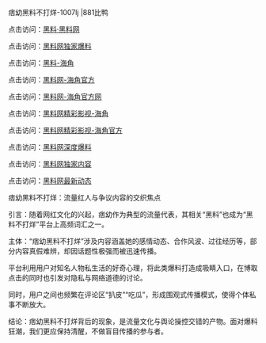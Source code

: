 痞幼黑料不打烊-1007lj |881比鸭

点击访问：<a href="https://heiliaolvzlu3.pages.dev">黑料·黑料网</a>

点击访问：<a href="https://heiliaoyvnrda.pages.dev">黑料网独家爆料</a>

点击访问：<a href="https://heiliao9wsbg3.pages.dev">黑料-海角</a>

点击访问：<a href="https://heiliaokof3cy.pages.dev">黑料网-海角官方</a>

点击访问：<a href="https://heiliaoxfe5rb.pages.dev">黑料网-海角官方网</a>

点击访问：<a href="https://heiliaoryrhyu.pages.dev">黑料网精彩影视-海角</a>

点击访问：<a href="https://heiliao5s28gk.pages.dev">黑料网精彩影视-海角官方</a>

点击访问：<a href="https://heiliaox6jgh3.pages.dev">黑料网深度爆料</a>

点击访问：<a href="https://heiliao3gvg9.pages.dev">黑料网独家内容</a>

点击访问：<a href="https://heiliaoubleqx.pages.dev">黑料网最新动态</a>

痞幼黑料不打烊：流量红人与争议内容的交织焦点

引言：随着网红文化的兴起，痞幼作为典型的流量代表，其相关“黑料”也成为“黑料不打烊”平台上高频词汇之一。

主体：“痞幼黑料不打烊”涉及内容涵盖她的感情动态、合作风波、过往经历等，部分内容真假难辨，却因话题性极强而被迅速传播。

平台利用用户对知名人物私生活的好奇心理，将此类爆料打造成吸睛入口，在博取点击的同时也引发对隐私与网络道德的讨论。

同时，用户之间也频繁在评论区“扒皮”“吃瓜”，形成围观式传播模式，使得个体私事不断放大。

结论：痞幼黑料不打烊背后的现象，是流量文化与舆论操控交错的产物。面对爆料狂潮，我们更应保持清醒，不做盲目传播的参与者。
